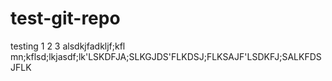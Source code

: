 # test-git-repo

testing 1 2 3 
alsdkjfadkljf;kfl
mn;kflsd;lkjasdf;lk'LSKDFJA;SLKGJDS'FLKDSJ;FLKSAJF'LSDKFJ;SALKFDSJFLK
